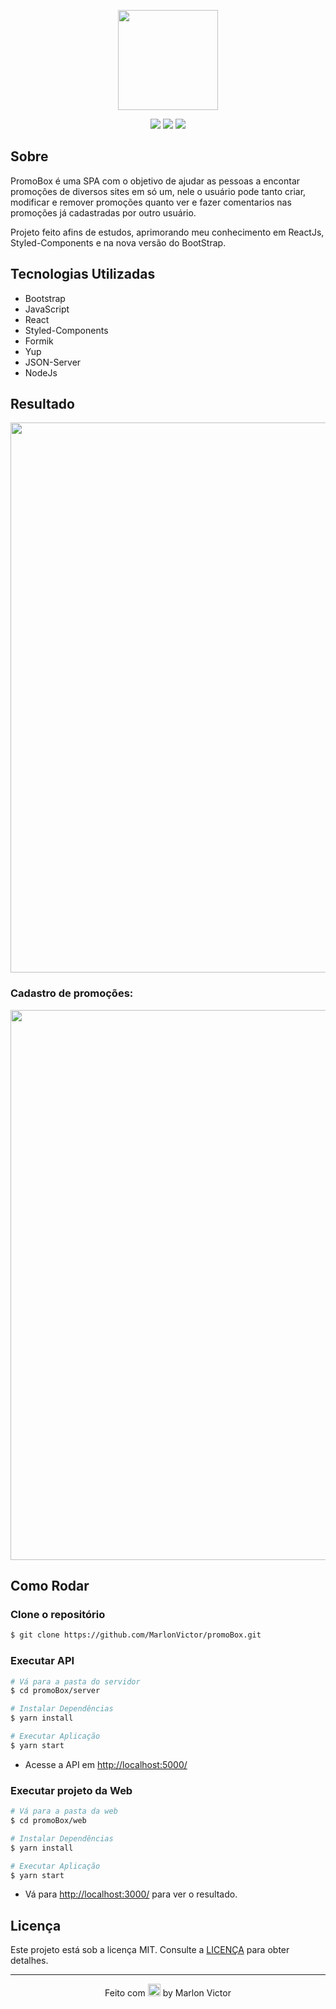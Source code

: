 <p align="center">
  <img src="https://www.flaticon.com/svg/static/icons/svg/2945/2945609.svg" width="160px">
</p>

<p align="center">
  <img src="https://img.shields.io/github/repo-size/MarlonVictor/promoBox?color=999&logo=GitHub&style=flat-square">
  <img src="https://img.shields.io/github/stars/MarlonVictor/promoBox?color=999&logo=github&style=flat-square">
  <img src="https://img.shields.io/github/license/MarlonVictor/promoBox?color=999&style=flat-square">
</p>

## Sobre
PromoBox é uma SPA com o objetivo de ajudar as pessoas a encontar promoções de diversos sites em só um, nele o usuário pode tanto criar, modificar e remover promoções 
quanto ver e fazer comentarios nas promoções já cadastradas por outro usuário.  
  
Projeto feito afins de estudos, aprimorando meu conhecimento em ReactJs, Styled-Components e na nova versão do BootStrap.

## Tecnologias Utilizadas
* Bootstrap
* JavaScript
* React
* Styled-Components
* Formik
* Yup
* JSON-Server
* NodeJs

## Resultado
<p align="center">
  <img src="https://user-images.githubusercontent.com/62356988/99725960-a2d00400-2a94-11eb-9dbc-4931e4a5e389.gif" width="880px">
</p>

### Cadastro de promoções:
<p align="center">
  <img src="https://user-images.githubusercontent.com/62356988/99726670-8aacb480-2a95-11eb-8d44-be8fd07dcc0a.gif" width="880px">
</p>

## Como Rodar

### Clone o repositório
```bash
$ git clone https://github.com/MarlonVictor/promoBox.git
```

### Executar API
```bash
# Vá para a pasta do servidor 
$ cd promoBox/server

# Instalar Dependências
$ yarn install

# Executar Aplicação 
$ yarn start
```
* Acesse a API em [http://localhost:5000/](http://localhost:5000/)

### Executar projeto da Web
```bash
# Vá para a pasta da web 
$ cd promoBox/web

# Instalar Dependências
$ yarn install

# Executar Aplicação 
$ yarn start
```
* Vá para [http://localhost:3000/](http://localhost:3000/) para ver o resultado.

## Licença
Este projeto está sob a licença MIT. Consulte a [LICENÇA](https://github.com/MarlonVictor/promoBox/blob/master/LICENSE) para obter detalhes.

___
<p align="center">
  Feito com <img src="https://github.githubassets.com/images/icons/emoji/unicode/1f49c.png" width="20px"> by Marlon Victor
</p>